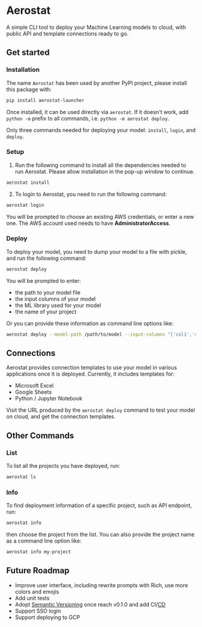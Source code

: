 # Aerostat

A simple CLI tool to deploy your Machine Learning models to cloud, with public API and template connections ready to go.

## Get started
### Installation
The name `Aerostat` has been used by another PyPI project, please install this package with:
```bash
pip install aerostat-launcher
```
Once installed, it can be used directly via `aerostat`. If it doesn't work, add `python -m` prefix to all commands,
i.e. `python -m aerostat deploy`.

Only three commands needed for deploying your model: `install`, `login`, and `deploy`.

### Setup
1. Run the following command to install all the dependencies needed to run Aerostat. Please allow installation in the pop-up window to
   continue.
```bash
aerostat install
```

2. To login to Aerostat, you need to run the following command:
```bash
aerostat login
```
You will be prompted to choose an existing AWS credentials, or enter a new one. The AWS account used needs to have **AdministratorAccess**.

### Deploy
To deploy your model, you need to dump your model to a file with pickle, and run the following command:
```bash
aerostat deploy
```
You will be prompted to enter:
- the path to your model file
- the input columns of your model
- the ML library used for your model
- the name of your project

Or you can provide these information as command line options like:
```bash
aerostat deploy --model-path /path/to/model --input-columns "['col1','col2','col3']" --python-dependencies scikit-learn --project-name my-project
```

## Connections
Aerostat provides connection templates to use your model in various applications once it is deployed. Currently, it includes templates for:
- Microsoft Excel
- Google Sheets
- Python / Jupyter Notebook

Visit the URL produced by the `aerostat deploy` command to test your model on cloud, and get the connection templates.

## Other Commands
### List
To list all the projects you have deployed, run:
```bash
aerostat ls
```

### Info
To find deployment information of a specific project, such as API endpoint, run:
```bash
aerostat info
```
then choose the project from the list. You can also provide the project name as a command line option like:
```bash
aerostat info my-project
```

## Future Roadmap
- Improve user interface, including rewrite prompts with Rich, use more colors and emojis
- Add unit tests
- Adopt [Semantic Versioning](https://semver.org) once reach v0.1.0 and add
  CI/[CD](https://mestrak.com/blog/semantic-release-with-python-poetry-github-actions-20nn)
- Support SSO login
- Support deploying to GCP